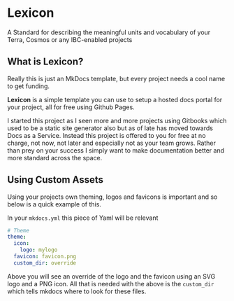 # Lexicon

A Standard for describing the meaningful units and vocabulary of your Terra, Cosmos or any IBC-enabled projects

## What is Lexicon?

Really this is just an MkDocs template, but every project needs a cool name to get funding.

**Lexicon** is a simple template you can use to setup a hosted docs portal for your project, all for free using Github Pages.

I started this project as I seen more and more projects using Gitbooks which used to be a static site generator also but as of late has moved towards Docs as a Service.
Instead this project is offered to you for free at no charge, not now, not later and especially not as your team grows. Rather than prey on your success I simply want to make documentation better and more standard across the space.

## Using Custom Assets

Using your projects own theming, logos and favicons is important and so below is a quick example of this.

In your `mkdocs.yml` this piece of Yaml will be relevant
```yaml
# Theme
theme:
  icon:
    logo: mylogo
  favicon: favicon.png
  custom_dir: override
```

Above you will see an override of the logo and the favicon using an SVG logo and a PNG icon. All that is needed with the above is the `custom_dir` which tells mkdocs where to look for these files.
